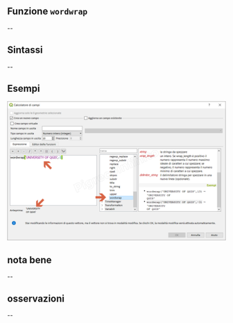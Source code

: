 ## Funzione `wordwrap`

--

## Sintassi

--

## Esempi

<img src="/img/stringhe_di_testo/wordwrap/wordwrap1.png">

## nota bene

--

## osservazioni

--